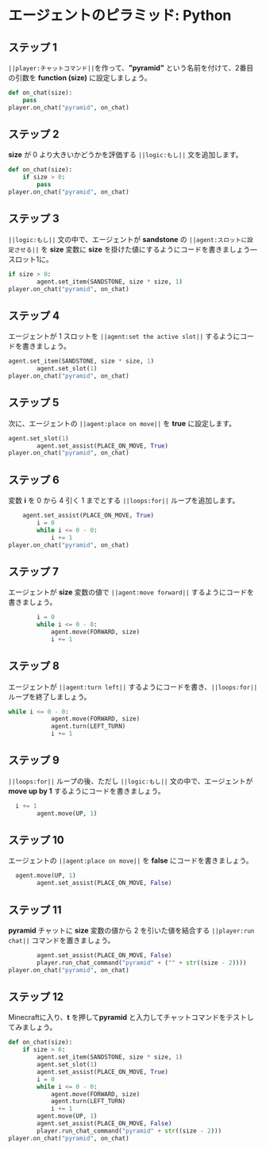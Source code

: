 # エージェントのピラミッド: Python

## ステップ 1
``||player:チャットコマンド||``を作って、**"pyramid"** という名前を付けて、2番目の引数を **function (size)** に設定しましょう。

```python
def on_chat(size):
    pass
player.on_chat("pyramid", on_chat)
```

## ステップ 2

**size** が 0 より大きいかどうかを評価する ``||logic:もし||`` 文を追加します。

```python
def on_chat(size):
    if size > 0:
        pass
player.on_chat("pyramid", on_chat)
```

## ステップ 3

``||logic:もし||`` 文の中で、エージェントが **sandstone** の ``||agent:スロットに設定させる||`` を **size** 変数に **size** を掛けた値にするようにコードを書きましょう—スロット1に。

```python
if size > 0:
        agent.set_item(SANDSTONE, size * size, 1)
player.on_chat("pyramid", on_chat)
```

## ステップ 4

エージェントが 1 スロットを ``||agent:set the active slot||`` するようにコードを書きましょう。

```python
agent.set_item(SANDSTONE, size * size, 1)
        agent.set_slot(1)
player.on_chat("pyramid", on_chat)
```

## ステップ 5

次に、エージェントの ``||agent:place on move||`` を **true** に設定します。

```python
agent.set_slot(1)
        agent.set_assist(PLACE_ON_MOVE, True)
player.on_chat("pyramid", on_chat)
```

## ステップ 6

変数 **i** を 0 から 4 引く 1 までとする ``||loops:for||`` ループを追加します。

```python
    agent.set_assist(PLACE_ON_MOVE, True)
        i = 0
        while i <= 0 - 0:
            i += 1
player.on_chat("pyramid", on_chat)
```

## ステップ 7

エージェントが **size** 変数の値で ``||agent:move forward||`` するようにコードを書きましょう。

```python
        i = 0
        while i <= 0 - 0:
            agent.move(FORWARD, size)
            i += 1
```

## ステップ 8

エージェントが ``||agent:turn left||`` するようにコードを書き、``||loops:for||`` ループを終了しましょう。

```python
while i <= 0 - 0:
            agent.move(FORWARD, size)
            agent.turn(LEFT_TURN)
            i += 1
```

## ステップ 9

``||loops:for||`` ループの後、ただし ``||logic:もし||`` 文の中で、エージェントが **move up by 1** するようにコードを書きましょう。

```python
  i += 1
        agent.move(UP, 1)
```

## ステップ 10

エージェントの ``||agent:place on move||`` を **false** にコードを書きましょう。

```python
  agent.move(UP, 1)
        agent.set_assist(PLACE_ON_MOVE, False)
```

## ステップ 11

**pyramid** チャットに **size** 変数の値から 2 を引いた値を結合する ``||player:run chat||`` コマンドを置きましょう。

```python
        agent.set_assist(PLACE_ON_MOVE, False)
        player.run_chat_command("pyramid" + ("" + str((size - 2))))
player.on_chat("pyramid", on_chat)
```

## ステップ 12

Minecraftに入り、**t** を押して**pyramid** と入力してチャットコマンドをテストしてみましょう。

```python
def on_chat(size):
    if size > 0:
        agent.set_item(SANDSTONE, size * size, 1)
        agent.set_slot(1)
        agent.set_assist(PLACE_ON_MOVE, True)
        i = 0
        while i <= 0 - 0:
            agent.move(FORWARD, size)
            agent.turn(LEFT_TURN)
            i += 1
        agent.move(UP, 1)
        agent.set_assist(PLACE_ON_MOVE, False)
        player.run_chat_command("pyramid" + str((size - 2)))
player.on_chat("pyramid", on_chat)
```
